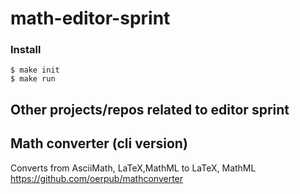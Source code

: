 # math-editor-sprint

### Install
```
$ make init
$ make run
```


## Other projects/repos related to editor sprint

## Math converter (cli version)

Converts from AsciiMath, LaTeX,MathML to LaTeX, MathML  
https://github.com/oerpub/mathconverter